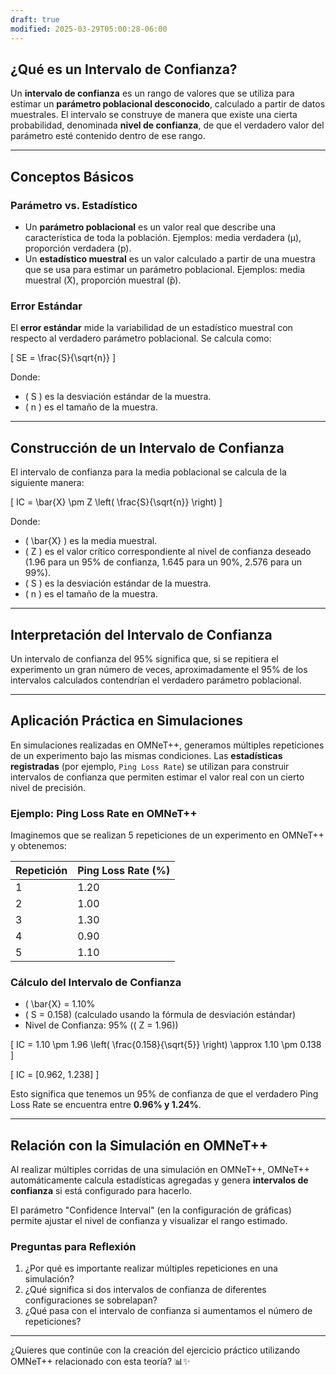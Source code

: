 ```yaml
---
draft: true
modified: 2025-03-29T05:00:28-06:00
---
```



## ¿Qué es un Intervalo de Confianza?
Un **intervalo de confianza** es un rango de valores que se utiliza para estimar un **parámetro poblacional desconocido**, calculado a partir de datos muestrales. El intervalo se construye de manera que existe una cierta probabilidad, denominada **nivel de confianza**, de que el verdadero valor del parámetro esté contenido dentro de ese rango.

---
## Conceptos Básicos
### Parámetro vs. Estadístico
- Un **parámetro poblacional** es un valor real que describe una característica de toda la población. Ejemplos: media verdadera (μ), proporción verdadera (p).
- Un **estadístico muestral** es un valor calculado a partir de una muestra que se usa para estimar un parámetro poblacional. Ejemplos: media muestral (̄X), proporción muestral (̂p).

### Error Estándar
El **error estándar** mide la variabilidad de un estadístico muestral con respecto al verdadero parámetro poblacional. Se calcula como:

\[
SE = \frac{S}{\sqrt{n}}
\]

Donde:
- \( S \) es la desviación estándar de la muestra.
- \( n \) es el tamaño de la muestra.

---

## Construcción de un Intervalo de Confianza
El intervalo de confianza para la media poblacional se calcula de la siguiente manera:

\[
IC = \bar{X} \pm Z \left( \frac{S}{\sqrt{n}} \right)
\]

Donde:
- \( \bar{X} \) es la media muestral.
- \( Z \) es el valor crítico correspondiente al nivel de confianza deseado (1.96 para un 95% de confianza, 1.645 para un 90%, 2.576 para un 99%).
- \( S \) es la desviación estándar de la muestra.
- \( n \) es el tamaño de la muestra.


---

## Interpretación del Intervalo de Confianza
Un intervalo de confianza del 95% significa que, si se repitiera el experimento un gran número de veces, aproximadamente el 95% de los intervalos calculados contendrían el verdadero parámetro poblacional.

---

## Aplicación Práctica en Simulaciones
En simulaciones realizadas en OMNeT++, generamos múltiples repeticiones de un experimento bajo las mismas condiciones. Las **estadísticas registradas** (por ejemplo, `Ping Loss Rate`) se utilizan para construir intervalos de confianza que permiten estimar el valor real con un cierto nivel de precisión.

### Ejemplo: Ping Loss Rate en OMNeT++
Imaginemos que se realizan 5 repeticiones de un experimento en OMNeT++ y obtenemos:

| Repetición | Ping Loss Rate (%) |
|------------|--------------------|
| 1          | 1.20               |
| 2          | 1.00               |
| 3          | 1.30               |
| 4          | 0.90               |
| 5          | 1.10               |

### Cálculo del Intervalo de Confianza
- \( \bar{X} = 1.10\%
- \( S = 0.158\) (calculado usando la fórmula de desviación estándar)
- Nivel de Confianza: 95% (\( Z = 1.96\))

\[
IC = 1.10 \pm 1.96 \left( \frac{0.158}{\sqrt{5}} \right) \approx 1.10 \pm 0.138
\]

\[
IC = [0.962, 1.238]
\]

Esto significa que tenemos un 95% de confianza de que el verdadero Ping Loss Rate se encuentra entre **0.96% y 1.24%**.

---

## Relación con la Simulación en OMNeT++
Al realizar múltiples corridas de una simulación en OMNeT++, OMNeT++ automáticamente calcula estadísticas agregadas y genera **intervalos de confianza** si está configurado para hacerlo.

El parámetro "Confidence Interval" (en la configuración de gráficas) permite ajustar el nivel de confianza y visualizar el rango estimado.

### Preguntas para Reflexión
1. ¿Por qué es importante realizar múltiples repeticiones en una simulación?
2. ¿Qué significa si dos intervalos de confianza de diferentes configuraciones se sobrelapan?
3. ¿Qué pasa con el intervalo de confianza si aumentamos el número de repeticiones?

---

¿Quieres que continúe con la creación del ejercicio práctico utilizando OMNeT++ relacionado con esta teoría? 📊✨

